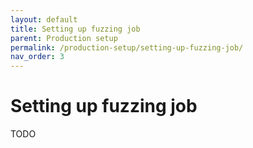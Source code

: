 ```yaml
---
layout: default
title: Setting up fuzzing job
parent: Production setup
permalink: /production-setup/setting-up-fuzzing-job/
nav_order: 3
---
```


# Setting up fuzzing job
TODO